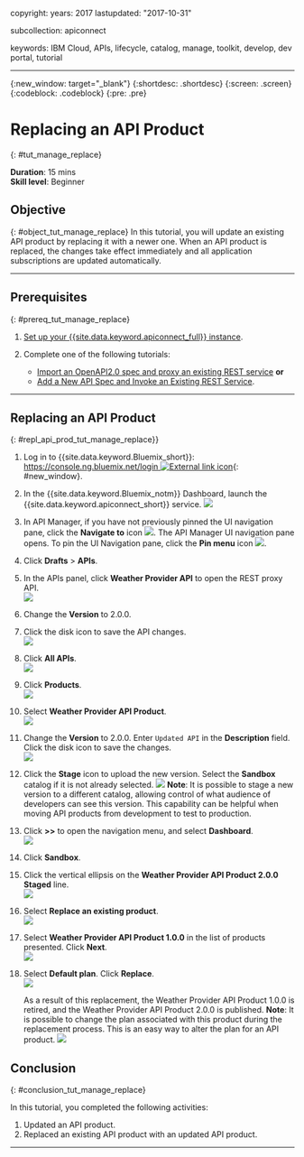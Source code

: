 
copyright:
  years: 2017
lastupdated: "2017-10-31"

subcollection: apiconnect

keywords: IBM Cloud, APIs, lifecycle, catalog, manage, toolkit, develop, dev portal, tutorial

---


{:new_window: target="_blank"}
{:shortdesc: .shortdesc}
{:screen: .screen}
{:codeblock: .codeblock}
{:pre: .pre}

# Replacing an API Product
{: #tut_manage_replace}

**Duration**: 15 mins  
**Skill level**: Beginner  

## Objective
{: #object_tut_manage_replace}
In this tutorial, you will update an existing API product by replacing it with a newer one. When an API product is replaced, the changes take effect immediately and all application subscriptions are updated automatically.  

---
## Prerequisites
{: #prereq_tut_manage_replace}

1. [Set up your {{site.data.keyword.apiconnect_full}} instance](/docs/services/apiconnect/tutorials?topic=tut_prereq_set_up_apic_instance).

2. Complete one of the following tutorials:
 
    - [Import an OpenAPI2.0 spec and proxy an existing REST service](/docs/services/apiconnect/tutorials?topic=tut_rest_landing)
       **or**  
    - [Add a New API Spec and Invoke an Existing REST Service](/docs/services/apiconnect/tutorials?topic=tut_rest_landing).

---

## Replacing an API Product
{: #repl_api_prod_tut_manage_replace}}

1. Log in to {{site.data.keyword.Bluemix_short}}: [https://console.ng.bluemix.net/login ![External link icon](../../icons/launch-glyph.svg "External link icon")](https://console.ng.bluemix.net/login){: #new_window}.

2. In the {{site.data.keyword.Bluemix_notm}} Dashboard, launch the {{site.data.keyword.apiconnect_short}} service.
![](images/Bluemix.png)

3. In API Manager, if you have not previously pinned the UI navigation pane, click the **Navigate to** icon ![](images/navigate-to.png). The API Manager UI navigation pane opens. To pin the UI Navigation pane, click the **Pin menu** icon ![](images/pinned.png).

4. Click **Drafts** > **APIs**.

5. In the APIs panel, click **Weather Provider API** to open the REST proxy API.  
![](images/rep-api-list.png)

6. Change the **Version** to 2.0.0.  

7. Click the disk icon to save the API changes.  
![](images/rep-change-version.png)

8. Click **All APIs**.  
![](images/rep-all-apis.png)

9. Click **Products**.  
![](images/rep-api-list-2.png)

10.	Select **Weather Provider API Product**.  
![](images/rep-draft-prod-list.png)

11.	Change the **Version** to 2.0.0. Enter `Updated API` in the **Description** field. Click the disk icon to save the changes.  
![](images/rep-update-prod.png)

12.	Click the **Stage** icon to upload the new version. Select the **Sandbox** catalog if it is not already selected.
![](images/rep-stage-prod-2.png)
    **Note**: It is possible to stage a new version to a different catalog, allowing control of what audience of developers can see this version. This capability can be helpful when moving API products from development to test to production.

13.	Click **>>** to open the navigation menu, and select **Dashboard**.  
![](images/rep-dashboard.png)

14.	Click **Sandbox**.  

15.	Click the vertical ellipsis on the **Weather Provider API Product 2.0.0 Staged** line.  
![](images/rep-dash-prod-list-2.png)

16.	Select **Replace an existing product**.  
![](images/rep-replace-prod.png)

17.	Select **Weather Provider API Product 1.0.0** in the list of products presented. Click **Next**.  
![](images/rep-replace-dialog.png)

18.	Select **Default plan**. Click **Replace**.  
![](images/rep-replace-dialog-2.png)

    As a result of this replacement, the Weather Provider API Product 1.0.0 is retired, and the Weather Provider API Product 2.0.0  is published. **Note**: It is possible to change the plan associated with this product during the replacement process. This is an easy way to alter the plan for an API product.
 ![](images/rep-prod-retired.png) 
 

## Conclusion
{: #conclusion_tut_manage_replace}

In this tutorial, you completed the following activities:
1. Updated an API product.
2. Replaced an existing API product with an updated API product.

---








